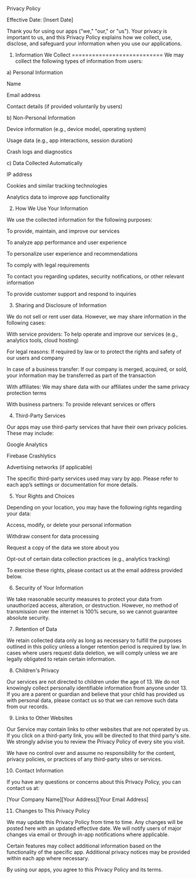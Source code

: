 Privacy Policy

Effective Date: [Insert Date]

Thank you for using our apps ("we," "our," or "us"). Your privacy is important to us, and this Privacy Policy explains how we collect, use, disclose, and safeguard your information when you use our applications.

1. Information We Collect
===========================
We may collect the following types of information from users:

a) Personal Information

Name

Email address

Contact details (if provided voluntarily by users)

b) Non-Personal Information

Device information (e.g., device model, operating system)

Usage data (e.g., app interactions, session duration)

Crash logs and diagnostics

c) Data Collected Automatically

IP address

Cookies and similar tracking technologies

Analytics data to improve app functionality

2. How We Use Your Information

We use the collected information for the following purposes:

To provide, maintain, and improve our services

To analyze app performance and user experience

To personalize user experience and recommendations

To comply with legal requirements

To contact you regarding updates, security notifications, or other relevant information

To provide customer support and respond to inquiries

3. Sharing and Disclosure of Information

We do not sell or rent user data. However, we may share information in the following cases:

With service providers: To help operate and improve our services (e.g., analytics tools, cloud hosting)

For legal reasons: If required by law or to protect the rights and safety of our users and company

In case of a business transfer: If our company is merged, acquired, or sold, your information may be transferred as part of the transaction

With affiliates: We may share data with our affiliates under the same privacy protection terms

With business partners: To provide relevant services or offers

4. Third-Party Services

Our apps may use third-party services that have their own privacy policies. These may include:

Google Analytics

Firebase Crashlytics

Advertising networks (if applicable)

The specific third-party services used may vary by app. Please refer to each app’s settings or documentation for more details.

5. Your Rights and Choices

Depending on your location, you may have the following rights regarding your data:

Access, modify, or delete your personal information

Withdraw consent for data processing

Request a copy of the data we store about you

Opt-out of certain data collection practices (e.g., analytics tracking)

To exercise these rights, please contact us at the email address provided below.

6. Security of Your Information

We take reasonable security measures to protect your data from unauthorized access, alteration, or destruction. However, no method of transmission over the internet is 100% secure, so we cannot guarantee absolute security.

7. Retention of Data

We retain collected data only as long as necessary to fulfill the purposes outlined in this policy unless a longer retention period is required by law. In cases where users request data deletion, we will comply unless we are legally obligated to retain certain information.

8. Children's Privacy

Our services are not directed to children under the age of 13. We do not knowingly collect personally identifiable information from anyone under 13. If you are a parent or guardian and believe that your child has provided us with personal data, please contact us so that we can remove such data from our records.

9. Links to Other Websites

Our Service may contain links to other websites that are not operated by us. If you click on a third-party link, you will be directed to that third party's site. We strongly advise you to review the Privacy Policy of every site you visit.

We have no control over and assume no responsibility for the content, privacy policies, or practices of any third-party sites or services.

10. Contact Information

If you have any questions or concerns about this Privacy Policy, you can contact us at:

[Your Company Name][Your Address][Your Email Address]

11. Changes to This Privacy Policy

We may update this Privacy Policy from time to time. Any changes will be posted here with an updated effective date. We will notify users of major changes via email or through in-app notifications where applicable.

Certain features may collect additional information based on the functionality of the specific app. Additional privacy notices may be provided within each app where necessary.

By using our apps, you agree to this Privacy Policy and its terms.
